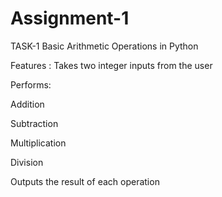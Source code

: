 # Assignment-1

TASK-1
Basic Arithmetic Operations in Python

Features :
Takes two integer inputs from the user

Performs:

Addition

Subtraction

Multiplication

Division

Outputs the result of each operation
